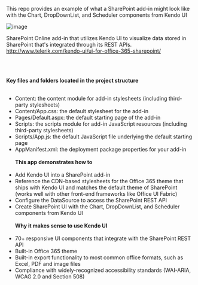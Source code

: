 This repo provides an example of what a SharePoint add-in might look like with the Chart, DropDownList, and Scheduler components from Kendo UI 

![image](http://developer.telerik.com/wp-content/uploads/2016/06/kendo-ui-leaves.jpg)

SharePoint Online add-in that utilizes Kendo UI to visualize data stored in SharePoint that's integrated through its REST APIs. http://www.telerik.com/kendo-ui/ui-for-office-365-sharepoint/ 

<br /><br />

**Key files and folders located in the project structure** <br /><br />
-	Content: the content module for add-in stylesheets (including third-party stylesheets)<br />
-	Content/App.css: the default stylesheet for the add-in<br />
-	Pages/Default.aspx: the default starting page of the add-in<br />
-	Scripts: the scripts module for add-in JavaScript resources (including third-party stylesheets)<br />
-	Scripts/App.js: the default JavaScript file underlying the default starting page<br />
-	AppManifest.xml: the deployment package properties for your add-in<br /><br />
**This app demonstrates how to**<br /><br />
-	Add Kendo UI into a SharePoint add-in<br />
-	Reference the CDN-based stylesheets for the Office 365 theme that ships with Kendo UI and matches the default theme of SharePoint (works well with other front-end frameworks like Office UI Fabric)<br />
-	Configure the DataSource to access the SharePoint REST API<br />
-	Create SharePoint UI with the Chart, DropDownList, and Scheduler components from Kendo UI<br /><br />
**Why it makes sense to use Kendo UI**<br /><br />
-	70+ responsive UI components that integrate with the SharePoint REST API<br />
-	Built-in Office 365 theme<br />
-	Built-in export functionality to most common office formats, such as Excel, PDF and image files<br />
-	Compliance with widely-recognized accessibility standards (WAI-ARIA, WCAG 2.0 and Section 508)<br />
